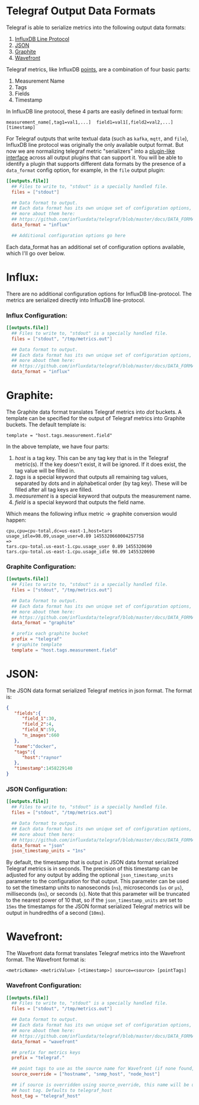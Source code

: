 # Telegraf Output Data Formats

Telegraf is able to serialize metrics into the following output data formats:

1. [InfluxDB Line Protocol](https://github.com/influxdata/telegraf/blob/master/docs/DATA_FORMATS_OUTPUT.md#influx)
1. [JSON](https://github.com/influxdata/telegraf/blob/master/docs/DATA_FORMATS_OUTPUT.md#json)
1. [Graphite](https://github.com/influxdata/telegraf/blob/master/docs/DATA_FORMATS_OUTPUT.md#graphite)
1. [Wavefront](https://github.com/influxdata/telegraf/blob/master/docs/DATA_FORMATS_OUTPUT.md#wavefront)

Telegraf metrics, like InfluxDB
[points](https://docs.influxdata.com/influxdb/v0.10/write_protocols/line/),
are a combination of four basic parts:

1. Measurement Name
1. Tags
1. Fields
1. Timestamp

In InfluxDB line protocol, these 4 parts are easily defined in textual form:

```
measurement_name[,tag1=val1,...]  field1=val1[,field2=val2,...]  [timestamp]
```

For Telegraf outputs that write textual data (such as `kafka`, `mqtt`, and `file`),
InfluxDB line protocol was originally the only available output format. But now
we are normalizing telegraf metric "serializers" into a
[plugin-like interface](https://github.com/influxdata/telegraf/tree/master/plugins/serializers)
across all output plugins that can support it.
You will be able to identify a plugin that supports different data formats
by the presence of a `data_format`
config option, for example, in the `file` output plugin:

```toml
[[outputs.file]]
  ## Files to write to, "stdout" is a specially handled file.
  files = ["stdout"]

  ## Data format to output.
  ## Each data format has its own unique set of configuration options, read
  ## more about them here:
  ## https://github.com/influxdata/telegraf/blob/master/docs/DATA_FORMATS_OUTPUT.md
  data_format = "influx"

  ## Additional configuration options go here
```

Each data_format has an additional set of configuration options available, which
I'll go over below.

# Influx:

There are no additional configuration options for InfluxDB line-protocol. The
metrics are serialized directly into InfluxDB line-protocol.

### Influx Configuration:

```toml
[[outputs.file]]
  ## Files to write to, "stdout" is a specially handled file.
  files = ["stdout", "/tmp/metrics.out"]

  ## Data format to output.
  ## Each data format has its own unique set of configuration options, read
  ## more about them here:
  ## https://github.com/influxdata/telegraf/blob/master/docs/DATA_FORMATS_OUTPUT.md
  data_format = "influx"
```

# Graphite:

The Graphite data format translates Telegraf metrics into _dot_ buckets. A
template can be specified for the output of Telegraf metrics into Graphite
buckets. The default template is:

```
template = "host.tags.measurement.field"
```

In the above template, we have four parts:

1. _host_ is a tag key. This can be any tag key that is in the Telegraf
metric(s). If the key doesn't exist, it will be ignored. If it does exist, the
tag value will be filled in.
1. _tags_ is a special keyword that outputs all remaining tag values, separated
by dots and in alphabetical order (by tag key). These will be filled after all
tag keys are filled.
1. _measurement_ is a special keyword that outputs the measurement name.
1. _field_ is a special keyword that outputs the field name.

Which means the following influx metric -> graphite conversion would happen:

```
cpu,cpu=cpu-total,dc=us-east-1,host=tars usage_idle=98.09,usage_user=0.89 1455320660004257758
=>
tars.cpu-total.us-east-1.cpu.usage_user 0.89 1455320690
tars.cpu-total.us-east-1.cpu.usage_idle 98.09 1455320690
```

### Graphite Configuration:

```toml
[[outputs.file]]
  ## Files to write to, "stdout" is a specially handled file.
  files = ["stdout", "/tmp/metrics.out"]

  ## Data format to output.
  ## Each data format has its own unique set of configuration options, read
  ## more about them here:
  ## https://github.com/influxdata/telegraf/blob/master/docs/DATA_FORMATS_OUTPUT.md
  data_format = "graphite"

  # prefix each graphite bucket
  prefix = "telegraf"
  # graphite template
  template = "host.tags.measurement.field"
```

# JSON:

The JSON data format serialized Telegraf metrics in json format. The format is:

```json
{
   "fields":{
      "field_1":30,
      "field_2":4,
      "field_N":59,
      "n_images":660
   },
   "name":"docker",
   "tags":{
      "host":"raynor"
   },
   "timestamp":1458229140
}
```

### JSON Configuration:

```toml
[[outputs.file]]
  ## Files to write to, "stdout" is a specially handled file.
  files = ["stdout", "/tmp/metrics.out"]

  ## Data format to output.
  ## Each data format has its own unique set of configuration options, read
  ## more about them here:
  ## https://github.com/influxdata/telegraf/blob/master/docs/DATA_FORMATS_OUTPUT.md
  data_format = "json"
  json_timestamp_units = "1ns"
```

By default, the timestamp that is output in JSON data format serialized Telegraf
metrics is in seconds. The precision of this timestamp can be adjusted for any output
by adding the optional `json_timestamp_units` parameter to the configuration for
that output. This parameter can be used to set the timestamp units to  nanoseconds (`ns`),
microseconds (`us` or `µs`), milliseconds (`ms`), or seconds (`s`). Note that this
parameter will be truncated to the nearest power of 10 that, so if the `json_timestamp_units`
are set to `15ms` the timestamps for the JSON format serialized Telegraf metrics will be
output in hundredths of a second (`10ms`).

# Wavefront:

The Wavefront data format translates Telegraf metrics into the Wavefront format.
The Wavefront format is:

```
<metricName> <metricValue> [<timestamp>] source=<source> [pointTags]
```

### Wavefront Configuration:

```toml
[[outputs.file]]
  ## Files to write to, "stdout" is a specially handled file.
  files = ["stdout", "/tmp/metrics.out"]

  ## Data format to output.
  ## Each data format has its own unique set of configuration options, read
  ## more about them here:
  ## https://github.com/influxdata/telegraf/blob/master/docs/DATA_FORMATS_OUTPUT.md
  data_format = "wavefront"

  ## prefix for metrics keys
  prefix = "telegraf."

  ## point tags to use as the source name for Wavefront (if none found, host will be used)
  source_override = ["hostname", "snmp_host", "node_host"]

  ## if source is overridden using source_override, this name will be used for
  ## host tag. Defaults to telegraf_host
  host_tag = "telegraf_host"

```
